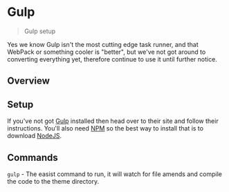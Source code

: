 # Gulp

> Gulp setup

Yes we know Gulp isn't the most cutting edge task runner, and that WebPack or something cooler is "better", but we've not got around to converting everything yet, therefore continue to use it until further notice. 

## Overview

## Setup

If you've not got [Gulp](https://gulpjs.com) installed then head over to their site and follow their instructions. You'll also need [NPM](https://www.npmjs.com/) so the best way to install that is to download [NodeJS](https://nodejs.org/en/).

## Commands

```gulp``` - The easist command to run, it will watch for file amends and compile the code to the theme directory.
